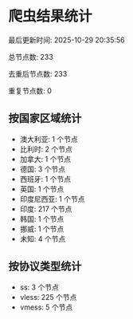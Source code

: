 # 爬虫结果统计

最后更新时间: 2025-10-29 20:35:56

总节点数: 233

去重后节点数: 233

重复节点数: 0

## 按国家区域统计

- 澳大利亚: 1 个节点
- 比利时: 2 个节点
- 加拿大: 1 个节点
- 德国: 3 个节点
- 西班牙: 1 个节点
- 英国: 1 个节点
- 印度尼西亚: 1 个节点
- 印度: 217 个节点
- 韩国: 1 个节点
- 挪威: 1 个节点
- 未知: 4 个节点

## 按协议类型统计

- ss: 3 个节点
- vless: 225 个节点
- vmess: 5 个节点
